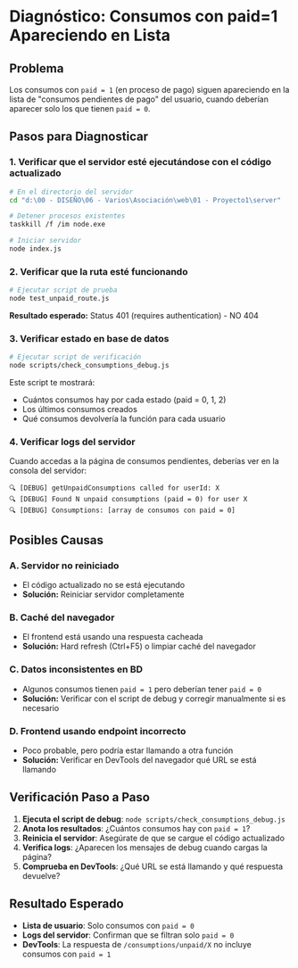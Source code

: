 # Diagnóstico: Consumos con paid=1 Apareciendo en Lista

## Problema
Los consumos con `paid = 1` (en proceso de pago) siguen apareciendo en la lista de "consumos pendientes de pago" del usuario, cuando deberían aparecer solo los que tienen `paid = 0`.

## Pasos para Diagnosticar

### 1. **Verificar que el servidor esté ejecutándose con el código actualizado**

```bash
# En el directorio del servidor
cd "d:\00 - DISEÑO\06 - Varios\Asociación\web\01 - Proyecto1\server"

# Detener procesos existentes
taskkill /f /im node.exe

# Iniciar servidor
node index.js
```

### 2. **Verificar que la ruta esté funcionando**

```bash
# Ejecutar script de prueba
node test_unpaid_route.js
```

**Resultado esperado:** Status 401 (requires authentication) - NO 404

### 3. **Verificar estado en base de datos**

```bash
# Ejecutar script de verificación
node scripts/check_consumptions_debug.js
```

Este script te mostrará:
- Cuántos consumos hay por cada estado (paid = 0, 1, 2)
- Los últimos consumos creados
- Qué consumos devolvería la función para cada usuario

### 4. **Verificar logs del servidor**

Cuando accedas a la página de consumos pendientes, deberías ver en la consola del servidor:

```
🔍 [DEBUG] getUnpaidConsumptions called for userId: X
🔍 [DEBUG] Found N unpaid consumptions (paid = 0) for user X
🔍 [DEBUG] Consumptions: [array de consumos con paid = 0]
```

## Posibles Causas

### A. **Servidor no reiniciado**
- El código actualizado no se está ejecutando
- **Solución:** Reiniciar servidor completamente

### B. **Caché del navegador**
- El frontend está usando una respuesta cacheada
- **Solución:** Hard refresh (Ctrl+F5) o limpiar caché del navegador

### C. **Datos inconsistentes en BD**
- Algunos consumos tienen `paid = 1` pero deberían tener `paid = 0`
- **Solución:** Verificar con el script de debug y corregir manualmente si es necesario

### D. **Frontend usando endpoint incorrecto**
- Poco probable, pero podría estar llamando a otra función
- **Solución:** Verificar en DevTools del navegador qué URL se está llamando

## Verificación Paso a Paso

1. **Ejecuta el script de debug**: `node scripts/check_consumptions_debug.js`
2. **Anota los resultados**: ¿Cuántos consumos hay con `paid = 1`?
3. **Reinicia el servidor**: Asegúrate de que se cargue el código actualizado
4. **Verifica logs**: ¿Aparecen los mensajes de debug cuando cargas la página?
5. **Comprueba en DevTools**: ¿Qué URL se está llamando y qué respuesta devuelve?

## Resultado Esperado

- **Lista de usuario**: Solo consumos con `paid = 0`
- **Logs del servidor**: Confirman que se filtran solo `paid = 0`
- **DevTools**: La respuesta de `/consumptions/unpaid/X` no incluye consumos con `paid = 1`
